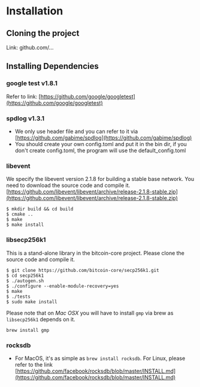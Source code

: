 # Installation

## Cloning the project

Link: github.com/...

## Installing Dependencies

### google test v1.8.1

Refer to link: [https://github.com/google/googletest](https://github.com/google/googletest)

### spdlog v1.3.1

* We only use header file and you can refer to it via [https://github.com/gabime/spdlog](https://github.com/gabime/spdlog)
* You should create your own config.toml and put it in the bin dir, if you don't create config.toml, the program will use the default\_config.toml

### **libevent**

We specify the libevent version 2.1.8 for building a stable base network. You need to download the source code and compile it. [https://github.com/libevent/libevent/archive/release-2.1.8-stable.zip](https://github.com/libevent/libevent/archive/release-2.1.8-stable.zip)

```text
$ mkdir build && cd build
$ cmake ..
$ make
$ make install
```

### **libsecp256k1**

This is a stand-alone library in the bitcoin-core project. Please clone the source code and compile it.

```text
$ git clone https://github.com/bitcoin-core/secp256k1.git
$ cd secp256k1
$ ./autogen.sh
$ ./configure --enable-module-recovery=yes
$ make
$ ./tests
$ sudo make install
```

Please note that on _Mac OSX_ you will have to install `gmp` via brew as `libsecp256k1` depends on it.

```text
brew install gmp
```

### **rocksdb**

* For MacOS, it's as simple as `brew install rocksdb`. For Linux, please refer to the link [https://github.com/facebook/rocksdb/blob/master/INSTALL.md](https://github.com/facebook/rocksdb/blob/master/INSTALL.md)

